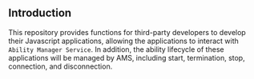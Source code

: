 ## Introduction
This repository provides functions for third-party developers to develop their Javascript applications, allowing the applications to interact with `Ability Manager Service`. In addition, the ability lifecycle of these applications will be managed by AMS, including start, termination, stop, connection, and disconnection.

